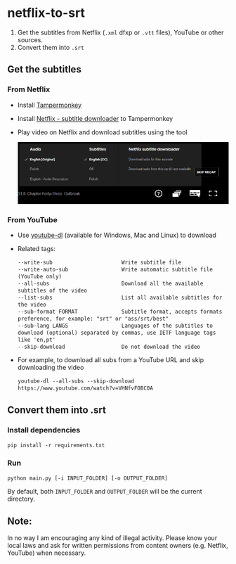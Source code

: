 # netflix-to-srt
1. Get the subtitles from Netflix (`.xml` dfxp or `.vtt` files), YouTube or other sources.
2. Convert them into `.srt`
## Get the subtitles
### From Netflix
- Install [Tampermonkey](https://chrome.google.com/webstore/detail/tampermonkey/dhdgffkkebhmkfjojejmpbldmpobfkfo)

- Install [Netflix - subtitle downloader](https://greasyfork.org/en/scripts/26654-netflix-subtitle-downloader) to Tampermonkey

- Play video on Netflix and download subtitles using the tool

  ![screenshot](resources/menu.png)

### From YouTube

- Use [youtube-dl](https://github.com/ytdl-org/youtube-dl) (available for Windows, Mac and Linux) to download
- Related tags:

  ```
  --write-sub                      Write subtitle file
  --write-auto-sub                 Write automatic subtitle file (YouTube only)
  --all-subs                       Download all the available subtitles of the video
  --list-subs                      List all available subtitles for the video
  --sub-format FORMAT              Subtitle format, accepts formats preference, for example: "srt" or "ass/srt/best"
  --sub-lang LANGS                 Languages of the subtitles to download (optional) separated by commas, use IETF language tags like 'en,pt'
  --skip-download                  Do not download the video
  ```

- For example, to download all subs from a YouTube URL and skip downloading the video

  ```
  youtube-dl --all-subs --skip-download https://www.youtube.com/watch?v=VHNfvFOBC0A
  ```

## Convert them into .srt

### Install dependencies

```
pip install -r requirements.txt
```

### Run

```
python main.py [-i INPUT_FOLDER] [-o OUTPUT_FOLDER]
```

By default, both `INPUT_FOLDER` and `OUTPUT_FOLDER` will be the current directory.

## Note:
In no way I am encouraging any kind of illegal activity. Please know your local laws and ask for written permissions from content owners (e.g. Netflix, YouTube) when necessary.
